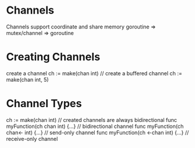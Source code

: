 # Channels

Channels support coordinate and share memory
goroutine => mutex/channel => goroutine

# Creating Channels
create a channel
ch := make(chan int)
// create a buffered channel
ch := make(chan int, 5)

# Channel Types
ch := make(chan int) // created channels are always bidirectional
func myFunction(ch chan int) {...}  // bidirectional channel
func myFunction(ch chan<- int) {...}  // send-only channel
func myFunction(ch <-chan int) {...}  // receive-only channel
